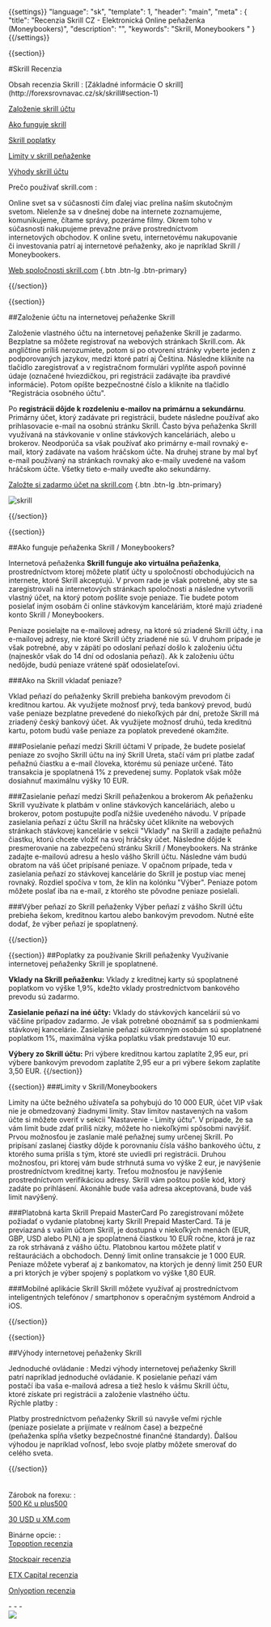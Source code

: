 {{settings}}
  "language": "sk",
  "template": 1,
  "header": "main",
  "meta" : {
    "title": "Recenzia Skrill CZ - Elektronická Online peňaženka (Moneybookers)",
    "description": "",
    "keywords": "Skrill, Moneybookers "
  }
{{/settings}}

<span itemprop="reviewRating" itemscope itemtype="http://schema.org/Rating">
  <meta itemprop="worstRating" content="1"/>
  <meta itemprop="ratingValue" content="98"/>
  <meta itemprop="bestRating" content="100"/>
</span>
<meta itemprop="itemreviewed" content="Skrill">
<meta itemprop="author" content="ForexSrovnávač.cz">


<div class="row">
<div class="col-md-9" role="main" markdown="1">

{{section}}

#Skrill Recenzia 

<div class="row" style="width:92%">
  <div class="col-md-6" markdown="1">
Obsah recenzia Skrill
:    
[Základné informácie O skrill](http://forexsrovnavac.cz/sk/skrill#section-1) 
 
[Založenie skrill účtu](http://forexsrovnavac.cz/sk/skrill#section-2)  

[Ako funguje skrill](http://forexsrovnavac.cz/sk/skrill#section-3) 

[Skrill poplatky](http://forexsrovnavac.cz/sk/skrill#section-4) 

[Limity v skrill peňaženke](http://forexsrovnavac.cz/sk/skrill#section-5) 

[Výhody skrill účtu](http://forexsrovnavac.cz/sk/skrill#section-6)


</div>
  <div class="col-md-6" markdown="1">
Prečo používať skrill.com
:    

Online svet sa v súčasnosti čím ďalej viac prelína naším skutočným svetom. Nielenže sa v dnešnej dobe na internete zoznamujeme, komunikujeme, čítame správy, pozeráme filmy. Okrem toho v súčasnosti nakupujeme prevažne práve prostredníctvom internetových obchodov. K online svetu, internetovému nakupovanie či investovania patrí aj internetové peňaženky, ako je napríklad Skrill / Moneybookers.

[Web spoločnosti skrill.com]( https://account.skrill.com/signup?rid=4578719) {.btn .btn-lg .btn-primary}



</div>
</div>
{{/section}}

{{section}}

##Založenie účtu na internetovej peňaženke Skrill

Založenie vlastného účtu na internetovej peňaženke Skrill je zadarmo. Bezplatne sa môžete registrovať na webových stránkach Skrill.com. Ak angličtine príliš nerozumiete, potom si po otvorení stránky vyberte jeden z podporovaných jazykov, medzi ktoré patrí aj Čeština. Následne kliknite na tlačidlo zaregistrovať a v registračnom formulári vyplňte aspoň povinné údaje (označené hviezdičkou, pri registrácii zadávajte iba pravdivé informácie). Potom opíšte bezpečnostné číslo a kliknite na tlačidlo "Registrácia osobného účtu".

Po **registrácii dôjde k rozdeleniu e-mailov na primárnu a sekundárnu**. Primárny účet, ktorý zadávate pri registrácii, budete následne používať ako prihlasovacie e-mail na osobnú stránku Skrill. Často býva peňaženka Skrill využívaná na stávkovanie v online stávkových kanceláriách, alebo u brokerov. Neodporúča sa však používať ako primárny e-mail rovnaký e-mail, ktorý zadávate na vašom hráčskom účte. Na druhej strane by mal byť e-mail používaný na stránkach rovnaký ako e-maily uvedené na vašom hráčskom účte. Všetky tieto e-maily uveďte ako sekundárny.

[Založte si zadarmo účet na skrill.com]( https://account.skrill.com/signup?rid=4578719) {.btn .btn-lg .btn-primary}


![skrill](http://blog.forexsrovnavac.cz/wp-content/uploads/2015/05/skrill-recenze-e1431101852302.png)


{{/section}}



{{section}}

##Ako funguje peňaženka Skrill / Moneybookers?

Internetová peňaženka **Skrill funguje ako virtuálna peňaženka**, prostredníctvom ktorej môžete platiť účty u spoločností obchodujúcich na internete, ktoré Skrill akceptujú. V prvom rade je však potrebné, aby ste sa zaregistrovali na internetových stránkach spoločnosti a následne vytvorili vlastný účet, na ktorý potom pošlite svoje peniaze. Tie budete potom posielať iným osobám či online stávkovým kanceláriám, ktoré majú zriadené konto Skrill / Moneybookers.

Peniaze posielajte na e-mailovej adresy, na ktoré sú zriadené Skrill účty, i na e-mailovej adresy, nie ktoré Skrill účty zriadené nie sú. V druhom prípade je však potrebné, aby v zápätí po odoslaní peňazí došlo k založeniu účtu (najneskôr však do 14 dní od odoslania peňazí). Ak k založeniu účtu nedôjde, budú peniaze vrátené späť odosielateľovi.


###Ako na Skrill vkladať peniaze?

Vklad peňazí do peňaženky Skrill prebieha bankovým prevodom či kreditnou kartou. Ak využijete možnosť prvý, teda bankový prevod, budú vaše peniaze bezplatne prevedené do niekoľkých pár dní, pretože Skrill má zriadený český bankový účet. Ak využijete možnosť druhú, teda kreditnú kartu, potom budú vaše peniaze za poplatok prevedené okamžite.

###Posielanie peňazí medzi Skrill účtami
V prípade, že budete posielať peniaze zo svojho Skrill účtu na iný Skrill Ureta, stačí vám pri platbe zadať peňažnú čiastku a e-mail človeka, ktorému sú peniaze určené. Táto transakcia je spoplatnená 1% z prevedenej sumy. Poplatok však môže dosiahnuť maximálnu výšky 10 EUR.

###Zasielanie peňazí medzi Skrill peňaženkou a brokerom
Ak peňaženku Skrill využívate k platbám v online stávkových kanceláriách, alebo u brokerov, potom postupujte podľa nižšie uvedeného návodu. V prípade zasielania peňazí z účtu Skrill na hráčsky účet kliknite na webových stránkach stávkovej kancelárie v sekcii "Vklady" na Skrill a zadajte peňažnú čiastku, ktorú chcete vložiť na svoj hráčsky účet. Následne dôjde k presmerovanie na zabezpečenú stránku Skrill / Moneybookers. Na stránke zadajte e-mailovú adresu a heslo vášho Skrill účtu. Následne vám budú obratom na váš účet pripísané peniaze.
V opačnom prípade, teda v zasielania peňazí zo stávkovej kancelárie do Skrill je postup viac menej rovnaký. Rozdiel spočíva v tom, že klin na kolónku "Výber". Peniaze potom môžete poslať iba na e-mail, z ktorého ste pôvodne peniaze posielali.

###Výber peňazí zo Skrill peňaženky
Výber peňazí z vášho Skrill účtu prebieha šekom, kreditnou kartou alebo bankovým prevodom. Nutné ešte dodať, že výber peňazí je spoplatnený.

{{/section}}

{{section}}
##Poplatky za používanie Skrill peňaženky
Využívanie internetovej peňaženky Skrill je spoplatnené. 

**Vklady na Skrill peňaženku:** Vklady z kreditnej karty sú spoplatnené poplatkom vo výške 1,9%, kdežto vklady prostredníctvom bankového prevodu sú zadarmo. 

**Zasielanie peňazí na iné účty:** Vklady do stávkových kancelárií sú vo väčšine prípadov zadarmo. Je však potrebné oboznámiť sa s podmienkami stávkovej kancelárie. Zasielanie peňazí súkromným osobám sú spoplatnené poplatkom 1%, maximálna výška poplatku však predstavuje 10 eur.

**Výbery zo Skrill účtu:** Pri výbere kreditnou kartou zaplatíte 2,95 eur, pri výbere bankovým prevodom zaplatíte 2,95 eur a pri výbere šekom zaplatíte 3,50 EUR.
{{/section}}

{{section}}
###Limity v Skrill/Moneybookers

Limity na účte bežného užívateľa sa pohybujú do 10 000 EUR, účet VIP však nie je obmedzovaný žiadnymi limity. Stav limitov nastavených na vašom účte si môžete overiť v sekcii "Nastavenie - Limity účtu".
V prípade, že sa vám limit bude zdať príliš nízky, môžete ho niekoľkými spôsobmi navýšiť. Prvou možnosťou je zaslanie malé peňažnej sumy určenej Skrill. Po pripísaní zaslanej čiastky dôjde k porovnaniu čísla vášho bankového účtu, z ktorého suma prišla s tým, ktoré ste uviedli pri registrácii. Druhou možnosťou, pri ktorej vám bude strhnutá suma vo výške 2 eur, je navýšenie prostredníctvom kreditnej karty. Treťou možnosťou je navýšenie prostredníctvom verifikáciou adresy. Skrill vám poštou pošle kód, ktorý zadáte po prihlásení. Akonáhle bude vaša adresa akceptovaná, bude váš limit navýšený.

###Platobná karta Skrill Prepaid MasterCard
Po zaregistrovaní môžete požiadať o vydanie platobnej karty Skrill Prepaid MasterCard. Tá je previazaná s vaším účtom Skrill, je dostupná v niekoľkých menách (EUR, GBP, USD alebo PLN) a je spoplatnená čiastkou 10 EUR ročne, ktorá je raz za rok strhávaná z vášho účtu.
Platobnou kartou môžete platiť v reštauráciách a obchodoch. Denný limit online transakcie je 1 000 EUR. Peniaze môžete vyberať aj z bankomatov, na ktorých je denný limit 250 EUR a pri ktorých je výber spojený s poplatkom vo výške 1,80 EUR.

###Mobilné aplikácie Skrill
Skrill môžete využívať aj prostredníctvom inteligentných telefónov / smartphonov s operačným systémom Android a iOS.



{{/section}}

{{section}}


##Výhody internetovej peňaženky Skrill

<div class="row" style="width:92%">
  <div class="col-md-6" markdown="1">
Jednoduché ovládanie
:    
Medzi výhody internetovej peňaženky Skrill patrí napríklad jednoduché ovládanie. K posielanie peňazí vám postačí iba vaša e-mailová adresa a tiež heslo k vášmu Skrill účtu, ktoré získate pri registrácii a založenie vlastného účtu.


</div>
  <div class="col-md-6" markdown="1">
Rýchle platby
:    

Platby prostredníctvom peňaženky Skrill sú navyše veľmi rýchle (peniaze posielate a prijímate v reálnom čase) a bezpečné (peňaženka spĺňa všetky bezpečnostné finančné štandardy). Ďalšou výhodou je napríklad voľnosť, lebo svoje platby môžete smerovať do celého sveta.

</div>
</div>

{{/section}}

</div>
<div class="col-md-3" markdown="1">
<div class="well" markdown="1" style="margin-top: 2.5em">

Zárobok na forexu:
:    
[500 Kč u plus500](http://www.forexsrovnavac.cz/sk/plus500 "plus500")

[30 USD u XM.com](http://www.forexsrovnavac.cz/sk/xm-xemarkets-com "XM.com")

Binárne opcie:
:    
[Topoption recenzia](http://www.forexsrovnavac.cz/sk/topoption "TopOption recenzia")

[Stockpair recenzia](http://www.forexsrovnavac.cz/sk/stockpair "Stockapair recenzia")

[ETX Capital recenzia](http://www.forexsrovnavac.cz/sk/etx-capital-skusenosti "ETX Capital recenzia")

[Onlyoption recenzia](http://www.forexsrovnavac.cz/sk/onlyoption "Onlyoption recenzia")



</div>
<div class="container-fluid" markdown="1">
- - -


</div>
<div class="container-fluid" markdown="1">

</div>
<div class="container-fluid" markdown="1">



</div>
<div class="container-fluid" markdown="1">



</div>
<div class="container-fluid" markdown="1">
<a href="http://blog.forexsrovnavac.cz/sk/plus500cz"  target="_blank">
 <img src="http://blog.forexsrovnavac.cz/wp-content/uploads/2014/10/informace.png" width="" height=""/>

</a>

</div>
</div>
</div>
